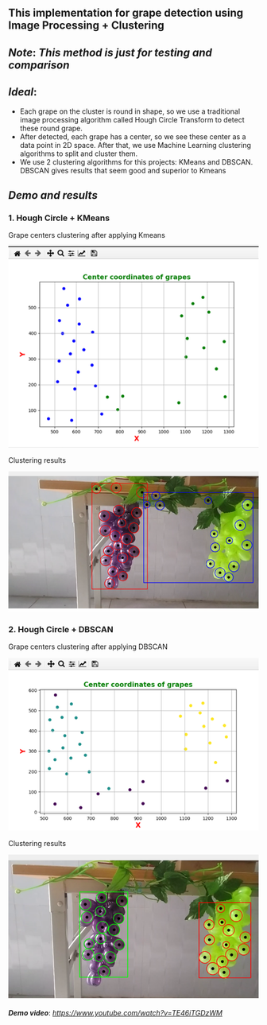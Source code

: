 ## **This implementation for grape detection using Image Processing + Clustering**

## ***Note***: *This method is just for testing and comparison*

## ***Ideal***: 
- Each grape on the cluster is round in shape, so we use a traditional image processing algorithm called Hough Circle Transform to detect these round grape. 
- After detected, each grape has a center, so we see these center as a data point in 2D space. After that, we use Machine Learning clustering algorithms to split and cluster them.
- We use 2 clustering algorithms for this projects: KMeans and DBSCAN. DBSCAN gives results that seem good and superior to Kmeans

## ***Demo and results***

### **1. Hough Circle + KMeans**
   
   Grape centers clustering after applying Kmeans
   
   ![github image](images/Kmeans_DataPoint.png)

   Clustering results
   
   ![github image](images/Kmeans.png)

### **2. Hough Circle + DBSCAN**
   
   Grape centers clustering after applying DBSCAN
   
   ![github image](images/DBSCAN_DataPoint.png)

   Clustering results
   
   ![github image](images/DBSCAN.png)
   
***Demo video***: *https://www.youtube.com/watch?v=TE46iTGDzWM*
